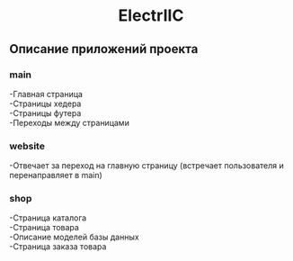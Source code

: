 <h1 align="center">ElectrIIC</h1>

## Описание приложений проекта  


### main  
-Главная страница  
-Страницы хедера  
-Страницы футера  
-Переходы между страницами  


### website  
-Отвечает за переход на главную страницу (встречает пользователя и перенаправляет в main)  


### shop  
-Страница каталога  
-Страница товара  
-Описание моделей базы данных  
-Страница заказа товара  
